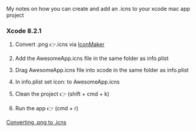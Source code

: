 My notes on how you can create and add an .icns to your xcode mac app project<!--more--> 

### Xcode 8.2.1

1. Convert .png 👉.icns via [IconMaker](http://stylekit.org/blog/2016/12/06/Creating-an-app-icon/) 

2. Add the AwesomeApp.icns file in the same folder as info.plist

3. Drag AwesomeApp.icns file into xcode in the same folder as info.plist

4. In info.plist set icon: to AwesomeApp.icns

5. Clean the project 👉 (shift + cmd + k)

6. Run the app 👉 (cmd + r)


[Converting .png to .icns](http://stylekit.org/blog/2016/12/06/Creating-an-app-icon/) 